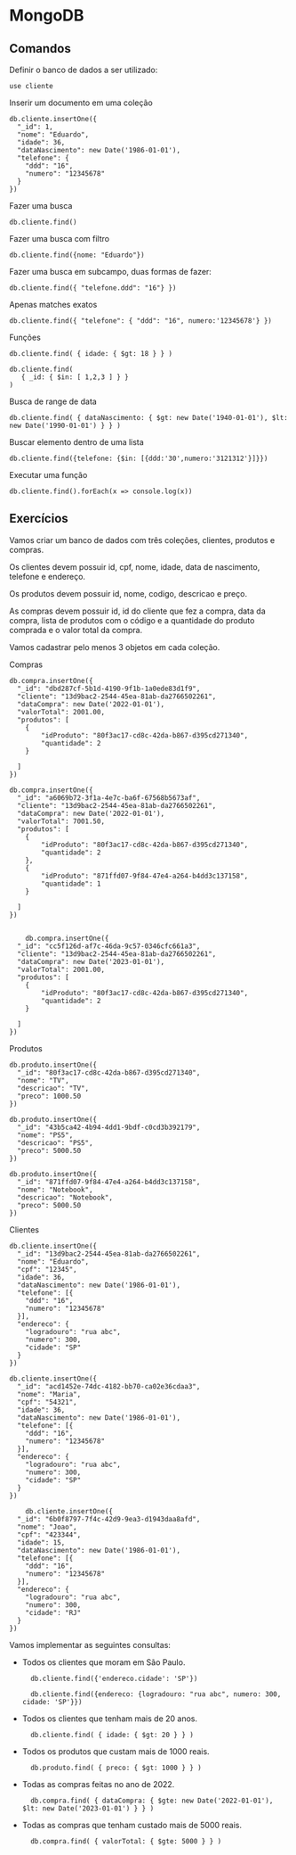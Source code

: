 # MongoDB


## Comandos

Definir o banco de dados a ser utilizado:

    use cliente
    
Inserir um documento em uma coleção

    db.cliente.insertOne({
      "_id": 1,
      "nome": "Eduardo",
      "idade": 36,
      "dataNascimento": new Date('1986-01-01'),
      "telefone": {
        "ddd": "16",
        "numero": "12345678"
      }
    })
    
Fazer uma busca
    
    db.cliente.find()
    
Fazer uma busca com filtro    
    
    db.cliente.find({nome: "Eduardo"})
    
Fazer uma busca em subcampo, duas formas de fazer:

    db.cliente.find({ "telefone.ddd": "16"} })

Apenas matches exatos
    
    db.cliente.find({ "telefone": { "ddd": "16", numero:'12345678'} })
    
Funções

    db.cliente.find( { idade: { $gt: 18 } } )

    db.cliente.find(
       { _id: { $in: [ 1,2,3 ] } }
    )
    

Busca de range de data

    db.cliente.find( { dataNascimento: { $gt: new Date('1940-01-01'), $lt: new Date('1990-01-01') } } )
    
Buscar elemento dentro de uma lista

    db.cliente.find({telefone: {$in: [{ddd:'30',numero:'3121312'}]}})
    
Executar uma função

    db.cliente.find().forEach(x => console.log(x))



## Exercícios

Vamos criar um banco de dados com três coleções, clientes, produtos e compras. 

Os clientes devem possuir id, cpf, nome, idade, data de nascimento, telefone e endereço.

Os produtos devem possuir id, nome, codigo, descricao e preço.

As compras devem possuir id, id do cliente que fez a compra, data da compra, lista de produtos com o código e a quantidade do produto comprada e o valor total da compra.

Vamos cadastrar pelo menos 3 objetos em cada coleção.

Compras

    db.compra.insertOne({
      "_id": "dbd287cf-5b1d-4190-9f1b-1a0ede83d1f9",
      "cliente": "13d9bac2-2544-45ea-81ab-da2766502261",
      "dataCompra": new Date('2022-01-01'),
      "valorTotal": 2001.00,
      "produtos": [
        {
            "idProduto": "80f3ac17-cd8c-42da-b867-d395cd271340",
            "quantidade": 2
        }
      
      ]
    })
    
    db.compra.insertOne({
      "_id": "a6069b72-3f1a-4e7c-ba6f-67568b5673af",
      "cliente": "13d9bac2-2544-45ea-81ab-da2766502261",
      "dataCompra": new Date('2022-01-01'),
      "valorTotal": 7001.50,
      "produtos": [
        {
            "idProduto": "80f3ac17-cd8c-42da-b867-d395cd271340",
            "quantidade": 2
        },
        {
            "idProduto": "871ffd07-9f84-47e4-a264-b4dd3c137158",
            "quantidade": 1
        }
      
      ]
    })
    
    
        db.compra.insertOne({
      "_id": "cc5f126d-af7c-46da-9c57-0346cfc661a3",
      "cliente": "13d9bac2-2544-45ea-81ab-da2766502261",
      "dataCompra": new Date('2023-01-01'),
      "valorTotal": 2001.00,
      "produtos": [
        {
            "idProduto": "80f3ac17-cd8c-42da-b867-d395cd271340",
            "quantidade": 2
        }
      
      ]
    })

Produtos

    db.produto.insertOne({
      "_id": "80f3ac17-cd8c-42da-b867-d395cd271340",
      "nome": "TV",
      "descricao": "TV",
      "preco": 1000.50
    })

    db.produto.insertOne({
      "_id": "43b5ca42-4b94-4dd1-9bdf-c0cd3b392179",
      "nome": "PS5",
      "descricao": "PS5",
      "preco": 5000.50
    })
    
    db.produto.insertOne({
      "_id": "871ffd07-9f84-47e4-a264-b4dd3c137158",
      "nome": "Notebook",
      "descricao": "Notebook",
      "preco": 5000.50
    })    

Clientes

    db.cliente.insertOne({
      "_id": "13d9bac2-2544-45ea-81ab-da2766502261",
      "nome": "Eduardo",
      "cpf": "12345",
      "idade": 36,
      "dataNascimento": new Date('1986-01-01'),
      "telefone": [{
        "ddd": "16",
        "numero": "12345678"
      }],
      "endereco": {
        "logradouro": "rua abc",
        "numero": 300,
        "cidade": "SP"
      }
    })
    
    db.cliente.insertOne({
      "_id": "acd1452e-74dc-4182-bb70-ca02e36cdaa3",
      "nome": "Maria",
      "cpf": "54321",
      "idade": 36,
      "dataNascimento": new Date('1986-01-01'),
      "telefone": [{
        "ddd": "16",
        "numero": "12345678"
      }],
      "endereco": {
        "logradouro": "rua abc",
        "numero": 300,
        "cidade": "SP"
      }
    })
    
        db.cliente.insertOne({
      "_id": "6b0f8797-7f4c-42d9-9ea3-d1943daa8afd",
      "nome": "Joao",
      "cpf": "423344",
      "idade": 15,
      "dataNascimento": new Date('1986-01-01'),
      "telefone": [{
        "ddd": "16",
        "numero": "12345678"
      }],
      "endereco": {
        "logradouro": "rua abc",
        "numero": 300,
        "cidade": "RJ"
      }
    })

Vamos implementar as seguintes consultas:

- Todos os clientes que moram em São Paulo.

        db.cliente.find({'endereco.cidade': 'SP'})

        db.cliente.find({endereco: {logradouro: "rua abc", numero: 300, cidade: 'SP'}})

- Todos os clientes que tenham mais de 20 anos.

        db.cliente.find( { idade: { $gt: 20 } } )

- Todos os produtos que custam mais de 1000 reais.

        db.produto.find( { preco: { $gt: 1000 } } )

- Todas as compras feitas no ano de 2022.
    
        db.compra.find( { dataCompra: { $gte: new Date('2022-01-01'), $lt: new Date('2023-01-01') } } )

- Todas as compras que tenham custado mais de 5000 reais.


        db.compra.find( { valorTotal: { $gte: 5000 } } )
